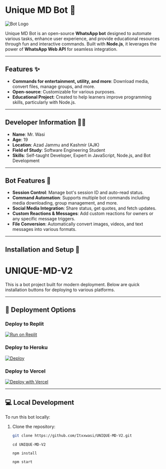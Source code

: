 # **Unique MD Bot** 🤖

![Bot Logo](https://example.com/your-logo.png)  <!-- Add your logo image URL here -->

Unique MD Bot is an open-source **WhatsApp bot** designed to automate various tasks, enhance user experience, and provide educational resources through fun and interactive commands. Built with **Node.js**, it leverages the power of **WhatsApp Web API** for seamless integration.

---

## **Features** ✨
- **Commands for entertainment, utility, and more**: Download media, convert files, manage groups, and more.
- **Open-source**: Customizable for various purposes.
- **Educational Project**: Created to help learners improve programming skills, particularly with Node.js.

---

## **Developer Information** 👨‍💻
- **Name**: Mr. Wasi
- **Age**: 19
- **Location**: Azad Jammu and Kashmir (AJK)
- **Field of Study**: Software Engineering Student
- **Skills**: Self-taught Developer, Expert in JavaScript, Node.js, and Bot Development

---

## **Bot Features** 🧩
- **Session Control**: Manage bot's session ID and auto-read status.
- **Command Automation**: Supports multiple bot commands including media downloading, group management, and more.
- **Social Media Integration**: Share status, get quotes, and fetch updates.
- **Custom Reactions & Messages**: Add custom reactions for owners or any specific message triggers.
- **File Conversion**: Automatically convert images, videos, and text messages into various formats.
  
---

## **Installation and Setup** 🚀

# UNIQUE-MD-V2

This is a bot project built for modern deployment. Below are quick installation buttons for deploying to various platforms.

---

## 🚀 Deployment Options

### Deploy to Replit
[![Run on Replit](https://replit.com/badge/github/Itxxwasi/UNIQUE-MD-V2)](https://replit.com/github/Itxxwasi/UNIQUE-MD-V2)

### Deploy to Heroku
[![Deploy](https://www.herokucdn.com/deploy/button.svg)](https://heroku.com/deploy?template=https://github.com/Itxxwasi/UNIQUE-MD-V2)

### Deploy to Vercel
[![Deploy with Vercel](https://vercel.com/button)](https://vercel.com/import/project?template=https://github.com/Itxxwasi/UNIQUE-MD-V2)


---

## 💻 Local Development

To run this bot locally:

1. Clone the repository:
   ```bash
   git clone https://github.com/Itxxwasi/UNIQUE-MD-V2.git
   ```
   ```
   cd UNIQUE-MD-V2
   ```
   ```
   npm install
   ```
   ```
   npm start
   ```
